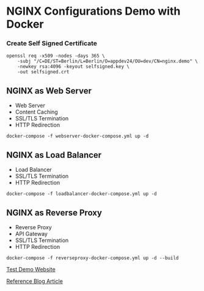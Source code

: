 # NGINX Configurations Demo with Docker

### Create Self Signed Certificate
```
openssl req -x509 -nodes -days 365 \
    -subj "/C=DE/ST=Berlin/L=Berlin/O=appdev24/OU=dev/CN=nginx.demo" \
    -newkey rsa:4096 -keyout selfsigned.key \
    -out selfsigned.crt
```

## NGINX as Web Server
- Web Server
- Content Caching
- SSL/TLS Termination
- HTTP Redirection

```
docker-compose -f webserver-docker-compose.yml up -d
```

## NGINX as Load Balancer
- Load Balancer
- SSL/TLS Termination
- HTTP Redirection

```
docker-compose -f loadbalancer-docker-compose.yml up -d
```

## NGINX as Reverse Proxy
- Reverse Proxy
- API Gateway
- SSL/TLS Termination
- HTTP Redirection

```
docker-compose -f reverseproxy-docker-compose.yml up -d --build
```

[Test Demo Website](https://nginx.demo)

[Reference Blog Article](https://appdev24.com/pages/44/docker-nginx-reverse-proxy)
